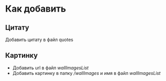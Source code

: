 # Как добавить
## Цитату
Добавить цитату в файл quotes
## Картинку
- Добавить url в файл *wallImagesList*
- Добавить картинку в папку */wallImages* и имя в файл *wallImagesList*
